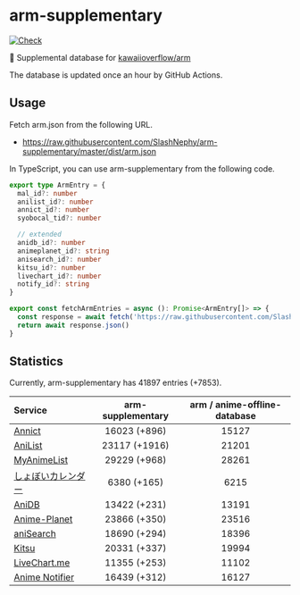 # arm-supplementary

[![Check](https://github.com/SlashNephy/arm-supplementary/actions/workflows/check-node.yml/badge.svg)](https://github.com/SlashNephy/arm-supplementary/actions/workflows/check-node.yml)

💊 Supplemental database for [kawaiioverflow/arm](https://github.com/kawaiioverflow/arm)

The database is updated once an hour by GitHub Actions.

## Usage

Fetch arm.json from the following URL.

- https://raw.githubusercontent.com/SlashNephy/arm-supplementary/master/dist/arm.json

In TypeScript, you can use arm-supplementary from the following code.

```TypeScript
export type ArmEntry = {
  mal_id?: number
  anilist_id?: number
  annict_id?: number
  syobocal_tid?: number

  // extended
  anidb_id?: number
  animeplanet_id?: string
  anisearch_id?: number
  kitsu_id?: number
  livechart_id?: number
  notify_id?: string
}

export const fetchArmEntries = async (): Promise<ArmEntry[]> => {
  const response = await fetch('https://raw.githubusercontent.com/SlashNephy/arm-supplementary/master/dist/arm.json')
  return await response.json()
}
```

## Statistics

Currently, arm-supplementary has 41897 entries (+7853).

| Service                                     | arm-supplementary | arm / anime-offline-database |
| :------------------------------------------ | :---------------: | :--------------------------: |
| [Annict](https://annict.com)                |   16023 (+896)    |            15127             |
| [AniList](https://anilist.co)               |   23117 (+1916)   |            21201             |
| [MyAnimeList](https://myanimelist.net)      |   29229 (+968)    |            28261             |
| [しょぼいカレンダー](https://cal.syoboi.jp) |    6380 (+165)    |             6215             |
| [AniDB](https://anidb.net)                  |   13422 (+231)    |            13191             |
| [Anime-Planet](https://anime-planet.com)    |   23866 (+350)    |            23516             |
| [aniSearch](https://anisearch.com)          |   18690 (+294)    |            18396             |
| [Kitsu](https://kitsu.io)                   |   20331 (+337)    |            19994             |
| [LiveChart.me](https://livechart.me)        |   11355 (+253)    |            11102             |
| [Anime Notifier](https://notify.moe)        |   16439 (+312)    |            16127             |
